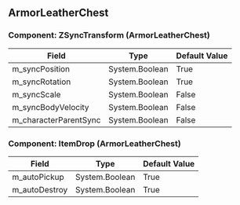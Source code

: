 ## ArmorLeatherChest

### Component: ZSyncTransform (ArmorLeatherChest)

|Field|Type|Default Value|
|-----|----|-------------|
|m_syncPosition|System.Boolean|True|
|m_syncRotation|System.Boolean|True|
|m_syncScale|System.Boolean|False|
|m_syncBodyVelocity|System.Boolean|False|
|m_characterParentSync|System.Boolean|False|

### Component: ItemDrop (ArmorLeatherChest)

|Field|Type|Default Value|
|-----|----|-------------|
|m_autoPickup|System.Boolean|True|
|m_autoDestroy|System.Boolean|True|

